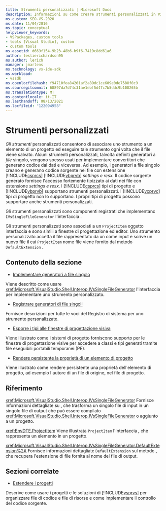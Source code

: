 ```yaml
---
title: Strumenti personalizzati | Microsoft Docs
description: Informazioni su come creare strumenti personalizzati in Visual Studio che associano uno strumento a un elemento di un progetto ed eseguono tale strumento ogni volta che il file viene salvato.
ms.custom: SEO-VS-2020
ms.date: 11/04/2016
ms.topic: conceptual
helpviewer_keywords:
- VSPackages, custom tools
- tools [Visual Studio], custom
- custom tools
ms.assetid: d669f154-9b23-48b6-b9f6-7419c8dd61a6
author: leslierichardson95
ms.author: lerich
manager: jmartens
ms.technology: vs-ide-sdk
ms.workload:
- vssdk
ms.openlocfilehash: f94710fea84201af2a89dc1ce609e0de7588f0c9
ms.sourcegitcommit: 68897da7d74c31ae1ebf5d47c7b5ddc9b108265b
ms.translationtype: MT
ms.contentlocale: it-IT
ms.lasthandoff: 08/13/2021
ms.locfileid: "122094958"
---
```

# <a name="custom-tools"></a>Strumenti personalizzati
*Gli strumenti* personalizzati consentono di associare uno strumento a un elemento di un progetto ed eseguire tale strumento ogni volta che il file viene salvato. Alcuni strumenti personalizzati, talvolta definiti generatori a *file* singolo, vengono spesso usati per implementare convertitori che generano codice dai dati e viceversa. Ad esempio, i generatori a file singolo creano e generano codice sorgente nei file con estensione [!INCLUDE[csprcs](../../data-tools/includes/csprcs_md.md)] [!INCLUDE[vbprvb](../../code-quality/includes/vbprvb_md.md)] *settings* *e resx.* Il codice sorgente generato fornisce l'accesso fortemente tipizzato ai dati nei file con estensione *settings* *e resx.* I [!INCLUDE[csprcs](../../data-tools/includes/csprcs_md.md)] tipi di progetto e [!INCLUDE[vbprvb](../../code-quality/includes/vbprvb_md.md)] supportano strumenti personalizzati. I [!INCLUDE[vcprvc](../../code-quality/includes/vcprvc_md.md)] tipi di progetto non lo supportano. I propri tipi di progetto possono supportare anche strumenti personalizzati.

 Gli strumenti personalizzati sono componenti registrati che implementano `IVsSingleFileGenerator` l'interfaccia .

 Gli strumenti personalizzati sono associati a un `ProjectItem` oggetto interfaccia e sono simili a finestre di progettazione ed editor. Uno strumento personalizzato accetta il file rappresentato da un come input e scrive un nuovo file il cui `ProjectItem` nome file viene fornito dal metodo `DefaultExtension` .

## <a name="in-this-section"></a>Contenuto della sezione
- [Implementare generatori a file singolo](../../extensibility/internals/implementing-single-file-generators.md)

 Viene descritto come usare <xref:Microsoft.VisualStudio.Shell.Interop.IVsSingleFileGenerator> l'interfaccia per implementare uno strumento personalizzato.

- [Registrare generatori di file singoli](../../extensibility/internals/registering-single-file-generators.md)

 Fornisce descrizioni per tutte le voci del Registro di sistema per uno strumento personalizzato.

- [Esporre i tipi alle finestre di progettazione visiva](../../extensibility/internals/exposing-types-to-visual-designers.md)

 Viene illustrato come i sistemi di progetto forniscono supporto per le finestre di progettazione visive per accedere a classi e tipi generati tramite file eseguibili portabili temporanei (PE).

- [Rendere persistente la proprietà di un elemento di progetto](../../extensibility/persisting-the-property-of-a-project-item.md)

 Viene illustrato come rendere persistente una proprietà dell'elemento di progetto, ad esempio l'autore di un file di origine, nel file di progetto.

## <a name="reference"></a>Riferimento
 <xref:Microsoft.VisualStudio.Shell.Interop.IVsSingleFileGenerator> Fornisce informazioni dettagliate su , che trasforma un singolo file di input in un singolo file di output che può essere compilato <xref:Microsoft.VisualStudio.Shell.Interop.IVsSingleFileGenerator> o aggiunto a un progetto.

 <xref:EnvDTE.ProjectItem> Viene illustrata `ProjectItem` l'interfaccia , che rappresenta un elemento in un progetto.

 <xref:Microsoft.VisualStudio.Shell.Interop.IVsSingleFileGenerator.DefaultExtension%2A> Fornisce informazioni dettagliate `DefaultExtension` sul metodo , che recupera l'estensione di file fornita al nome del file di output.

## <a name="related-sections"></a>Sezioni correlate
- [Estendere i progetti](../../extensibility/extending-projects.md)

 Descrive come usare i progetti e le soluzioni di [!INCLUDE[vsprvs](../../code-quality/includes/vsprvs_md.md)] per organizzare file di codice e file di risorse e come implementare il controllo del codice sorgente.
